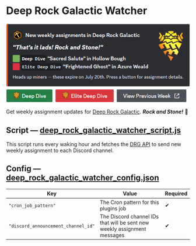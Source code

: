 # Deep Rock Galactic Watcher

![Image preview](../assets/documentation/deep_rock_galactic_watcher.png)

Get weekly assignment updates for [Deep Rock Galactic](https://store.steampowered.com/app/548430/Deep_Rock_Galactic/). **_Rock and Stone!_** 🍺

## Script — [deep_rock_galactic_watcher_script.js](deep_rock_galactic_watcher_script.js)

This script runs every waking hour and fetches the [DRG API](https://drgapi.com/) to send new weekly assignment to each Discord channel.

## Config — [deep_rock_galactic_watcher_config.json](deep_rock_galactic_watcher_config.json)

| Key                                 | Value                                                                    | Required |
| ----------------------------------- | ------------------------------------------------------------------------ | -------- |
| `"cron_job_pattern"`                | The Cron pattern for this plugins job                                    | ✔        |
| `"discord_announcement_channel_id"` | The Discord channel IDs that will be sent new weekly assignment messages | ✔        |
